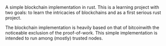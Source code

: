 A simple blockchain implementation in rust. This is a learning project
with two goals: to learn the intricacies of blockchains and as a first
serious rust project.

The blockchain implementation is heavily based on that of bitcoinwith the noticeable
exclusion of the proof-of-work. This simple implementation is intended
to run among (mostly) trusted nodes.
